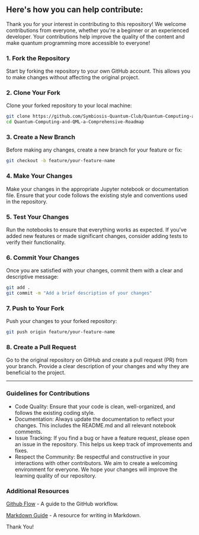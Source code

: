 ## **Here's how you can help contribute:**

Thank you for your interest in contributing to this repository! We welcome contributions from everyone, whether you're a beginner or an experienced developer. Your contributions help improve the quality of the content and make quantum programming more accessible to everyone!


### 1. Fork the Repository
Start by forking the repository to your own GitHub account. This allows you to make changes without affecting the original project.

### 2. Clone Your Fork
Clone your forked repository to your local machine:
```bash
git clone https://github.com/Symbiosis-Quantum-Club/Quantum-Computing-and-QML-a-Comprehensive-Roadmap
cd Quantum-Computing-and-QML-a-Comprehensive-Roadmap
```
### 3. Create a New Branch
Before making any changes, create a new branch for your feature or fix:
```bash
git checkout -b feature/your-feature-name
```

### 4. Make Your Changes
Make your changes in the appropriate Jupyter notebook or documentation file. Ensure that your code follows the existing style and conventions used in the repository.

### 5. Test Your Changes
Run the notebooks to ensure that everything works as expected. If you’ve added new features or made significant changes, consider adding tests to verify their functionality.

### 6. Commit Your Changes
Once you are satisfied with your changes, commit them with a clear and descriptive message:
```bash
git add .
git commit -m "Add a brief description of your changes"
```

### 7. Push to Your Fork
Push your changes to your forked repository:

```bash
git push origin feature/your-feature-name
```

### 8. Create a Pull Request
Go to the original repository on GitHub and create a pull request (PR) from your branch. Provide a clear description of your changes and why they are beneficial to the project.

---

### Guidelines for Contributions
- Code Quality: Ensure that your code is clean, well-organized, and follows the existing coding style.
- Documentation: Always update the documentation to reflect your changes. This includes the README.md and all relevant notebook comments.
- Issue Tracking: If you find a bug or have a feature request, please open an issue in the repository. This helps us keep track of improvements and fixes.
- Respect the Community: Be respectful and constructive in your interactions with other contributors. We aim to create a welcoming environment for everyone.
   We hope your changes will improve the learning quality of our repository.

### Additional Resources
[Github Flow](https://docs.github.com/en/get-started/using-github/github-flow) - A guide to the GitHub workflow.


[Markdown Guide](https://www.markdownguide.org/) - A resource for writing in Markdown.

Thank You!

